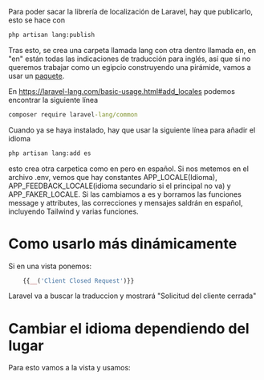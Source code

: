 Para poder sacar la librería de localización de Laravel, hay que publicarlo, esto se hace con
```cmd
php artisan lang:publish
```
Tras esto, se crea una carpeta llamada lang con otra dentro llamada en, en "en" están todas las indicaciones de traducción para inglés, así que si no queremos trabajar como un egipcio construyendo una pirámide, vamos a usar un [paquete](obsidian://open?vault=Innsomnia%20Vault&file=Laravel%2FCursito%2FBase%20de%20Datos%2FFormularios%2FPaquetes). 

En https://laravel-lang.com/basic-usage.html#add_locales podemos encontrar la siguiente línea
```cmd
composer require laravel-lang/common
```
Cuando ya se haya instalado, hay que usar la siguiente línea para añadir el idioma
```cmd
php artisan lang:add es
```
esto crea otra carpetica como en pero en español.
Si nos metemos en el archivo .env, vemos que hay constantes APP_LOCALE(Idioma), APP_FEEDBACK_LOCALE(idioma secundario si el principal no va) y APP_FAKER_LOCALE. Si las cambiamos a es y borramos las funciones message y attributes, las correcciones y mensajes saldrán en español, incluyendo Tailwind y varias funciones.


# Como usarlo más dinámicamente
Si en una vista ponemos:
```php
    {{__('Client Closed Request')}}
```
Laravel va a buscar la traduccion y mostrará "Solicitud del cliente cerrada"

# Cambiar el idioma dependiendo del lugar
Para esto vamos a la vista y usamos:
```php

```